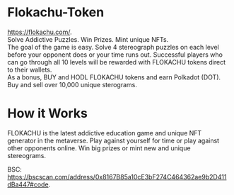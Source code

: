 # Flokachu-Token
https://flokachu.com/.  
Solve Addictive Puzzles. Win Prizes. Mint unique NFTs.   
The goal of the game is easy. Solve 4 stereograph puzzles on each level before your opponent does or your time runs out. Successful players who can go through all 10 levels will be rewarded with FLOKACHU tokens direct to their wallets.   
As a bonus, BUY and HODL FLOKACHU tokens and earn Polkadot (DOT).  
Buy and sell over 10,000 unique sterograms.  

# How it Works
FLOKACHU is the latest addictive education game and unique NFT generator in the metaverse. Play against yourself for time or play against other opponents online. Win big prizes or mint new and unique stereograms.

BSC: https://bscscan.com/address/0x8167B85a10cE3bF274C464362ae9b2D411dBa447#code.  
